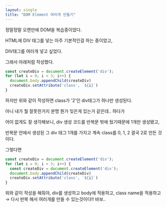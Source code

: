 ```yaml
---
layout: single
title: "DOM Element 여러개 만들기"
---
```


정말정말 오랜만에 DOM을 복습중이었다.

HTML에 DIV 태그를 넣는 아주 기본적인걸 하는 중이었고,

DIV태그를 여러개 넣고 싶었다.

그래서 아래처럼 작성했다.

```jsx
const createDiv = document.createElement('div');
for (let i = 0; i < 3; i++) {
  document.body.appendChild(createDiv)
  createDiv.setAttribute('class', `${i}`)
}
```

하지만 위와 같이 작성하면 class가 '2'인 div태그가 하나만 생성된다.

아니 내가 뭘 잘못한거지 분명 뭔가 잊은게 있는거 같은데.. 하다가

어이 없게도 잘 생각해보니, div 생성 코드를 반복문 밖에 뒀기때문에 1개만 생성됐고,

반복문 안에서 생성된 그 div 태그 1개를 가지고 계속 class를 0, 1, 2 결국 2로 만든 것이다.

그렇다면

```jsx
const createDiv = document.createElement('div');
for (let i = 0; i < 3; i++) {
  const createDiv = document.createElement('div');
  document.body.appendChild(createDiv)
  createDiv.setAttribute('class', `${i}`)
}
```

위와 같이 작성을 해줘야, div를 생성하고 body에 적용하고, class name을 적용하고 → 다시 반복
해서 여러개를 만들 수 있는것이다!! 바보..